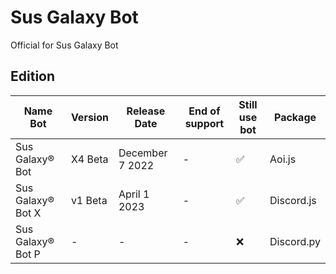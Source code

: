 # Sus Galaxy Bot
Official for Sus Galaxy Bot

## Edition
| Name Bot          | Version          | Release Date    | End of support | Still use bot | Package    |
| ----------------- | ---------------- | --------------- | -------------- | ------------- | ---------- |
| Sus Galaxy® Bot   | X4 Beta          | December 7 2022 | -              | ✅            | Aoi.js     |
| Sus Galaxy® Bot X | v1 Beta          | April 1 2023    | -              | ✅            | Discord.js |
| Sus Galaxy® Bot P | -                | -               | -              | :x:           | Discord.py |
